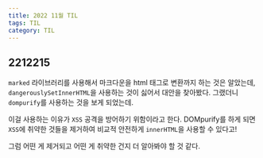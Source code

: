 ```yaml
---
title: 2022 11월 TIL
tags: TIL
category: TIL
---
```



## 2212215

`marked` 라이브러리를 사용해서 마크다운을 html 태그로 변환까지 하는 것은 알았는데, `dangerouslySetInnerHTML`을 사용하는 것이 싫어서 대안을 찾아봤다.
그랬더니 `dompurify`를 사용하는 것을 보게 되었는데.

이걸 사용하는 이유가 `XSS` 공격을 방어하기 위함이라고 한다.
DOMpurify를 하게 되면 `XSS`에 취약한 것들을 제거하여 비교적 안전하게 `innerHTML`을 사용할 수 있다고!

그럼 어떤 게 제거되고 어떤 게 취약한 건지 더 알아봐야 할 것 같다.




